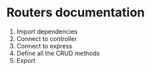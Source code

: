 # Routers documentation

1. Import dependencies
2. Connect to controller
3. Connect to express
4. Define all the CRUD methods
5. Export
